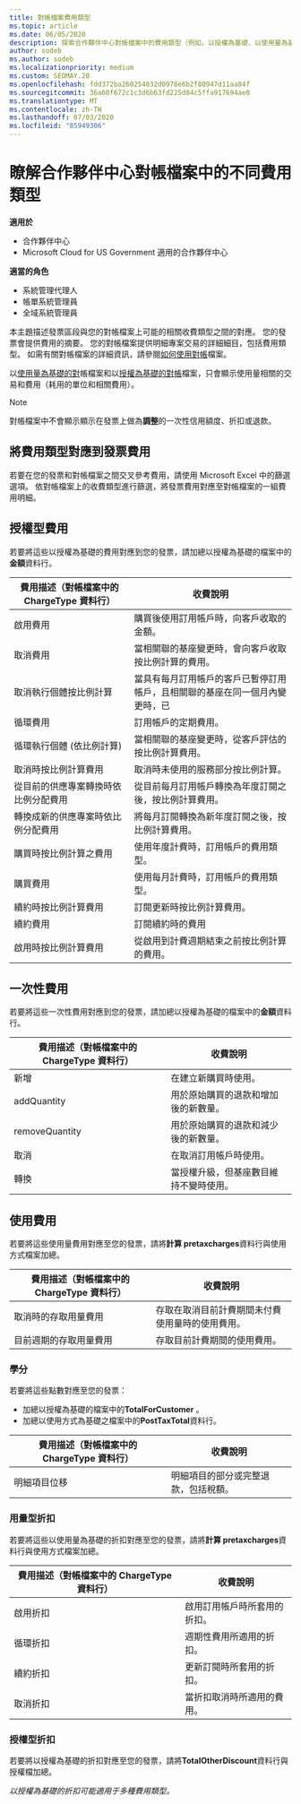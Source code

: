 ```yaml
---
title: 對帳檔案費用類型
ms.topic: article
ms.date: 06/05/2020
description: 探索合作夥伴中心對帳檔案中的費用類型（例如，以授權為基礎、以使用量為基礎和一次性）、點數和折扣。
author: sodeb
ms.author: sodeb
ms.localizationpriority: medium
ms.custom: SEOMAY.20
ms.openlocfilehash: fdd372ba260254032d0978e6b2f80947d11aa84f
ms.sourcegitcommit: 36a60f672c1c3d6b63fd225d04c5ffa917694ae0
ms.translationtype: MT
ms.contentlocale: zh-TW
ms.lasthandoff: 07/03/2020
ms.locfileid: "85949306"
---
```

# <a name="understand-the-different-charge-types-in-partner-center-reconciliation-files"></a>瞭解合作夥伴中心對帳檔案中的不同費用類型

**適用於**

- 合作夥伴中心
- Microsoft Cloud for US Government 適用的合作夥伴中心

**適當的角色**

- 系統管理代理人
- 帳單系統管理員
- 全域系統管理員

本主題描述發票區段與您的對帳檔案上可能的相關收費類型之間的對應。 您的發票會提供費用的摘要。 您的對帳檔案提供明細專案交易的詳細細目，包括費用類型。 如需有關對帳檔案的詳細資訊，請參閱[如何使用對帳](use-the-reconciliation-files.md)檔案。

以[使用量為基礎的對](usage-based-recon-files.md)帳檔案和以[授權為基礎的對帳](license-based-recon-files.md)檔案，只會顯示使用量相關的交易和費用（耗用的單位和相關費用）。

> [!NOTE]
> 對帳檔案中不會顯示顯示在發票上做為**調整**的一次性信用額度、折扣或退款。

## <a name="map-charge-types-to-invoice-charges"></a>將費用類型對應到發票費用

若要在您的發票和對帳檔案之間交叉參考費用，請使用 Microsoft Excel 中的篩選選項。 依對帳檔案上的收費類型進行篩選，將發票費用對應至對帳檔案的一組費用明細。

## <a name="license-based-charges"></a>授權型費用

若要將這些以授權為基礎的費用對應到您的發票，請加總以授權為基礎的檔案中的**金額**資料行。

| 費用描述（對帳檔案中的 ChargeType 資料行） | 收費說明 |
| ------------------------------------------------------------- | ------------------ |
| 啟用費用 | 購買後使用訂用帳戶時，向客戶收取的金額。 |
| 取消費用 | 當相關聯的基座變更時，會向客戶收取按比例計算的費用。 |
| 取消執行個體按比例計算 | 當具有每月訂用帳戶的客戶已暫停訂用帳戶，且相關聯的基座在同一個月內變更時，已 |
| 循環費用 | 訂用帳戶的定期費用。 |
| 循環執行個體 (依比例計算) | 當相關聯的基座變更時，從客戶評估的按比例計算費用。 |
| 取消時按比例計算費用 | 取消時未使用的服務部分按比例計算。 |
| 從目前的供應專案轉換時依比例分配費用 | 從目前每月訂用帳戶轉換為年度訂閱之後，按比例計算費用。 |
| 轉換成新的供應專案時依比例分配費用 | 將每月訂閱轉換為新年度訂閱之後，按比例計算費用。 |
| 購買時按比例計算之費用 | 使用年度計費時，訂用帳戶的費用類型。 |
| 購買費用 | 使用每月計費時，訂用帳戶的費用類型。 |
| 續約時按比例計算費用 | 訂閱更新時按比例計算費用。 |
| 續約費用 | 訂閱續約時的費用 |
| 啟用時按比例計算費用 | 從啟用到計費週期結束之前按比例計算的費用。 |

## <a name="one-time-charges"></a>一次性費用

若要將這些一次性費用對應到您的發票，請加總以授權為基礎的檔案中的**金額**資料行。

| 費用描述（對帳檔案中的 ChargeType 資料行） | 收費說明 |
| ------------------------------------------------------------- | ------------------ |
| 新增 | 在建立新購買時使用。 |
| addQuantity | 用於原始購買的退款和增加後的新數量。 |
| removeQuantity | 用於原始購買的退款和減少後的新數量。 |
| 取消 | 在取消訂用帳戶時使用。 |
| 轉換 | 當授權升級，但基座數目維持不變時使用。 |

## <a name="usage-charges"></a>使用費用

若要將這些使用量費用對應至您的發票，請將**計算 pretaxcharges**資料行與使用方式檔案加總。

| 費用描述（對帳檔案中的 ChargeType 資料行） | 收費說明 |
| ------------------------------------------------------------- | ------------------ |
| 取消時的存取用量費用 | 存取在取消目前計費期間未付費使用量時的使用費用。 |
| 目前週期的存取用量費用 | 存取目前計費期間的使用費用。 |

### <a name="credits"></a>學分

若要將這些點數對應至您的發票：

- 加總以授權為基礎的檔案中的**TotalForCustomer** 。
- 加總以使用方式為基礎之檔案中的**PostTaxTotal**資料行。

| 費用描述（對帳檔案中的 ChargeType 資料行） | 收費說明 |
| ------------------------------------------------------------- | ------------------ |
| 明細項目位移 | 明細項目的部分或完整退款，包括稅額。 |

### <a name="usage-based-discounts"></a>用量型折扣

若要將這些以使用量為基礎的折扣對應至您的發票，請將**計算 pretaxcharges**資料行與使用方式檔案加總。

| 費用描述（對帳檔案中的 ChargeType 資料行） | 收費說明 |
| ------------------------------------------------------------- | ------------------ |
| 啟用折扣 | 啟用訂用帳戶時所套用的折扣。 |
| 循環折扣 | 週期性費用所適用的折扣。 |
| 續約折扣 | 更新訂閱時所套用的折扣。 |
| 取消折扣 | 當折扣取消時所適用的費用。 |

### <a name="license-based-discounts"></a>授權型折扣

若要將以授權為基礎的折扣對應至您的發票，請將**TotalOtherDiscount**資料行與授權檔加總。

*以授權為基礎的折扣可能適用于多種費用類型。*
